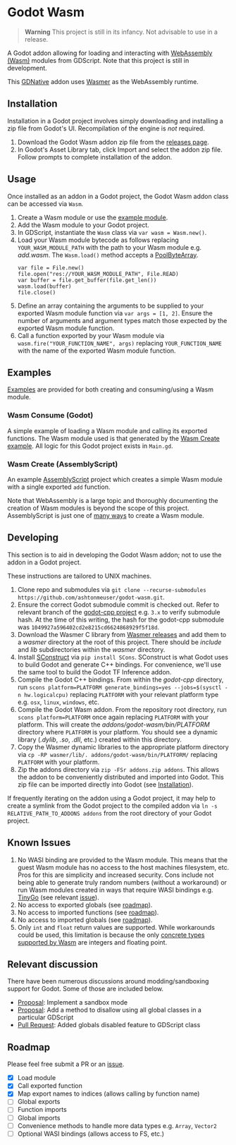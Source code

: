 # Godot Wasm

> **Warning**
> This project is still in its infancy. Not advisable to use in a release.

A Godot addon allowing for loading and interacting with [WebAssembly (Wasm)](https://webassembly.org) modules from GDScript. Note that this project is still in development.

This [GDNative](https://docs.godotengine.org/en/stable/tutorials/scripting/gdnative/what_is_gdnative.html) addon uses [Wasmer](https://wasmer.io) as the WebAssembly runtime.

## Installation

Installation in a Godot project involves simply downloading and installing a zip file from Godot's UI. Recompilation of the engine is *not* required.

1. Download the Godot Wasm addon zip file from the [releases page](https://github.com/ashtonmeuser/godot-wasm/releases).
1. In Godot's Asset Library tab, click Import and select the addon zip file. Follow prompts to complete installation of the addon.

## Usage

Once installed as an addon in a Godot project, the Godot Wasm addon class can be accessed via `Wasm`.

1. Create a Wasm module or use the [example module](https://github.com/ashtonmeuser/godot-wasm/blob/master/examples/wasm-consume/add.wasm).
1. Add the Wasm module to your Godot project.
1. In GDScript, instantiate the `Wasm` class via `var wasm = Wasm.new()`.
1. Load your Wasm module bytecode as follows replacing `YOUR_WASM_MODULE_PATH` with the path to your Wasm module e.g. *add.wasm*. The `Wasm.load()` method accepts a [PoolByteArray](https://docs.godotengine.org/en/stable/classes/class_poolbytearray.html).
    ```
    var file = File.new()
    file.open("res://YOUR_WASM_MODULE_PATH", File.READ)
    var buffer = file.get_buffer(file.get_len())
    wasm.load(buffer)
    file.close()
    ```
1. Define an array containing the arguments to be supplied to your exported Wasm module function via `var args = [1, 2]`. Ensure the number of arguments and argument types match those expected by the exported Wasm module function.
1. Call a function exported by your Wasm module via `wasm.fire("YOUR_FUNCTION_NAME", args)` replacing `YOUR_FUNCTION_NAME` with the name of the exported Wasm module function.

## Examples

[Examples](https://github.com/ashtonmeuser/godot-wasm/tree/master/examples) are provided for both creating and consuming/using a Wasm module.

### Wasm Consume (Godot)

A simple example of loading a Wasm module and calling its exported functions. The Wasm module used is that generated by the [Wasm Create example](#wasm-create-assemblyscript). All logic for this Godot project exists in `Main.gd`.

### Wasm Create (AssemblyScript)

An example [AssemblyScript](https://www.assemblyscript.org) project which creates a simple Wasm module with a single exported `add` function.

Note that WebAssembly is a large topic and thoroughly documenting the creation of Wasm modules is beyond the scope of this project. AssemblyScript is just one of [many ways](https://github.com/appcypher/awesome-wasm-langs#awesome-webassembly-languages-) to create a Wasm module.

## Developing

This section is to aid in developing the Godot Wasm addon; not to use the addon in a Godot project.

These instructions are tailored to UNIX machines.

1. Clone repo and submodules via `git clone --recurse-submodules https://github.com/ashtonmeuser/godot-wasm.git`.
1. Ensure the correct Godot submodule commit is checked out. Refer to relevant branch of the [godot-cpp project](https://github.com/godotengine/godot-cpp/tree/3.x) e.g. `3.x` to verify submodule hash. At the time of this writing, the hash for the godot-cpp submodule was `1049927a596402cd2e8215cd6624868929f5f18d`.
1. Download the Wasmer C library from [Wasmer releases](https://github.com/wasmerio/wasmer/releases) and add them to a *wasmer* directory at the root of this project. There should be *include* and *lib* subdirectories within the *wasmer* directory.
1. Install [SConstruct](https://scons.org/) via `pip install SCons`. SConstruct is what Godot uses to build Godot and generate C++ bindings. For convenience, we'll use the same tool to build the Godot TF Inference addon.
1. Compile the Godot C++ bindings. From within the *godot-cpp* directory, run `scons platform=PLATFORM generate_bindings=yes --jobs=$(sysctl -n hw.logicalcpu)` replacing `PLATFORM` with your relevant platform type e.g. `osx`, `linux`, `windows`, etc.
1. Compile the Godot Wasm addon. From the repository root directory, run `scons platform=PLATFORM` once again replacing `PLATFORM` with your platform. This will create the *addons/godot-wasm/bin/PLATFORM* directory where `PLATFORM` is your platform. You should see a dynamic library (*.dylib*, *.so*, *.dll*, etc.) created within this directory.
1. Copy the Wasmer dynamic libraries to the appropriate platform directory via `cp -RP wasmer/lib/. addons/godot-wasm/bin/PLATFORM/` replacing `PLATFORM` with your platform.
1. Zip the addons directory via `zip -FSr addons.zip addons`. This allows the addon to be conveniently distributed and imported into Godot. This zip file can be imported directly into Godot (see [Installation](https://github.com/ashtonmeuser/godot-wasm#installation)).

If frequently iterating on the addon using a Godot project, it may help to create a symlink from the Godot project to the compiled addon via `ln -s RELATIVE_PATH_TO_ADDONS addons` from the root directory of your Godot project.

## Known Issues

1. No WASI binding are provided to the Wasm module. This means that the guest Wasm module has no access to the host machines filesystem, etc. Pros for this are simplicity and increased security. Cons include not being able to generate truly random numbers (without a workaround) or run Wasm modules created in ways that require WASI bindings e.g. [TinyGo](https://tinygo.org/docs/guides/webassembly/) (see relevant [issue](https://github.com/tinygo-org/tinygo/issues/3068)).
1. No access to exported globals (see [roadmap](#Roadmap)).
1. No access to imported functions (see [roadmap](#Roadmap)).
1. No access to imported globals (see [roadmap](#Roadmap)).
1. Only `int` and `float` return values are supported. While workarounds could be used, this limitation is because the only [concrete types supported by Wasm](https://webassembly.github.io/spec/core/syntax/types.html#number-types) are integers and floating point.

## Relevant discussion

There have been numerous discussions around modding/sandboxing support for Godot. Some of those are included below.

- [Proposal](https://github.com/godotengine/godot-proposals/issues/5010): Implement a sandbox mode
- [Proposal](https://github.com/godotengine/godot-proposals/issues/4642): Add a method to disallow using all global classes in a particular GDScript
- [Pull Request](https://github.com/godotengine/godot/pull/61831): Added globals disabled feature to GDScript class

## Roadmap

Please feel free submit a PR or an [issue](https://github.com/ashtonmeuser/godot-wasm/issues).

- [x] Load module
- [x] Call exported function
- [x] Map export names to indices (allows calling by function name)
- [ ] Global exports
- [ ] Function imports
- [ ] Global imports
- [ ] Convenience methods to handle more data types e.g. `Array`, `Vector2`
- [ ] Optional WASI bindings (allows access to FS, etc.)
